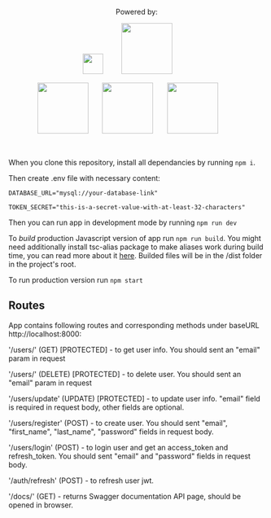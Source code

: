 <p align="center" style="text-align: center"> Powered by: </p>

<p align="center">
  <span>
  <img src="https://upload.wikimedia.org/wikipedia/commons/thumb/4/4c/Typescript_logo_2020.svg/1200px-Typescript_logo_2020.svg.png" style="width: 40px;" />&nbsp;&nbsp;&nbsp;&nbsp;&nbsp;&nbsp;&nbsp;&nbsp;
  </span>
  
  <span>
  <img src="https://upload.wikimedia.org/wikipedia/commons/thumb/7/7e/Node.js_logo_2015.svg/2560px-Node.js_logo_2015.svg.png" style="width: 100px; padding-right: 20px;" />&nbsp;&nbsp;&nbsp;&nbsp;
  </span>
</p>

<p align="center">
  
  <span>
  <img src="https://cdn.worldvectorlogo.com/logos/prisma-2.svg" style="width: 100px;" />&nbsp;&nbsp;&nbsp;&nbsp;&nbsp;&nbsp;
  </span>

  <span>
  <img src="https://www.citypng.com/public/uploads/preview/mysql-black-logo-transparent-background-11662225012tkocwlalne.png" style="width: 100px;" />&nbsp;&nbsp;&nbsp;&nbsp;&nbsp;&nbsp;
  </span>
  
  <span>
  <img src="https://miro.medium.com/v2/resize:fit:788/0*Qdg5QbuCGOI7qzsF.png" style="width: 100px; padding-right: 20px;" />&nbsp;&nbsp;&nbsp;&nbsp;
  </span>
</p>

<br />

When you clone this repository, install all dependancies by running ```npm i```.

Then create .env file with necessary content:
```
DATABASE_URL="mysql://your-database-link"

TOKEN_SECRET="this-is-a-secret-value-with-at-least-32-characters"
```

Then you can run app in development mode by running ```npm run dev```

To *build* production Javascript version of app run ```npm run build```. You might need additionally install tsc-alias package to make aliases work during build time, you can read more about it [here](https://www.npmjs.com/package/tsc-alias). Builded files will be in the /dist folder in the project's root.

To run production version run ```npm start```

## Routes

App contains following routes and corresponding methods under baseURL http://localhost:8000:

'/users/' (GET) [PROTECTED] - to get user info. You should sent an "email" param in request

'/users/' (DELETE) [PROTECTED] - to delete user. You should sent an "email" param in request

'/users/update' (UPDATE) [PROTECTED] - to update user info. "email" field is required in request body, other fields are optional.

'/users/register' (POST) - to create user. You should sent "email", "first_name", "last_name", "password" fields in request body.

'/users/login' (POST) - to login user and get an access_token and refresh_token. You should sent "email" and "password" fields in request body.

'/auth/refresh' (POST) - to refresh user jwt. 

'/docs/' (GET) - returns Swagger documentation API page, should be opened in browser. 